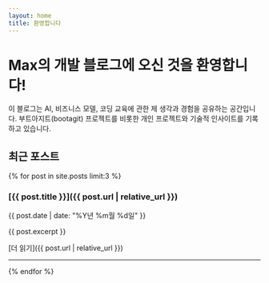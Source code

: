```yaml
---
layout: home
title: 환영합니다
---
```


# Max의 개발 블로그에 오신 것을 환영합니다!

이 블로그는 AI, 비즈니스 모델, 코딩 교육에 관한 제 생각과 경험을 공유하는 공간입니다. 부트아지트(bootagit) 프로젝트를 비롯한 개인 프로젝트와 기술적 인사이트를 기록하고 있습니다.

## 최근 포스트

{% for post in site.posts limit:3 %}
### [{{ post.title }}]({{ post.url | relative_url }})
{{ post.date | date: "%Y년 %m월 %d일" }}

{{ post.excerpt }}

[더 읽기]({{ post.url | relative_url }})

---
{% endfor %}